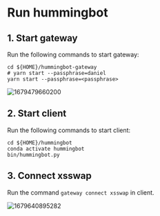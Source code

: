 # Run hummingbot

## 1. Start gateway

Run the following commands to start gateway:

```shell
cd ${HOME}/hummingbot-gateway
# yarn start --passphrase=daniel
yarn start --passphrase=<passphrase>
```

![1679479660200](https://user-images.githubusercontent.com/7695325/226870035-f060c2d7-bd1b-4d9c-9622-2344c37b48cf.png)

## 2. Start client

Run the following commands to start client:

```shell
cd ${HOME}/hummingbot
conda activate hummingbot
bin/hummingbot.py
```

## 3. Connect xsswap

Run the command `gateway connect xsswap` in client.

![1679640895282](https://user-images.githubusercontent.com/7695325/227447487-5f736dc6-85d6-41e0-807f-e644bffe1e31.png)
